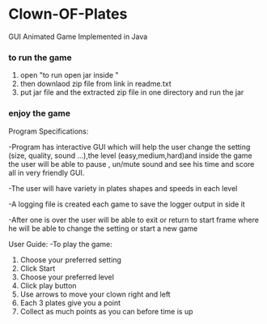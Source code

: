 # Clown-OF-Plates
GUI Animated Game Implemented in Java
### to run the game ###
1. open "to run open jar inside "
2. then downlaod zip file from link in readme.txt
3. put jar file and the extracted zip file in one directory and run the jar 
### enjoy the game ###

Program Specifications:

-Program has interactive GUI which will help the user change the setting (size, quality, sound …),the level (easy,medium,hard)and inside the game the user will be able to  pause , un/mute sound and see his time and score all in very friendly GUI.

-The user will have variety in plates shapes and speeds in each level 

-A logging file is created each game to save the logger output in side it

-After one is over the user will be able to exit or return to start frame where he will be able to change the setting or start a new game

User Guide:
-To play the game:
1.	Choose your preferred setting
2.	Click Start
3.	Choose your preferred level
4.	Click play button
5.	Use arrows to move your clown right and left
6.	Each 3 plates give you a point
7.	Collect as much points as you can before time is up
 
